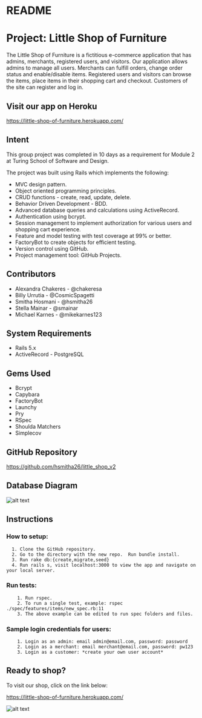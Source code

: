 # README
# Project: Little Shop of Furniture

The Little Shop of Furniture is a fictitious e-commerce application that has admins, merchants, registered users, and visitors. Our application allows admins to manage all users.
Merchants can fulfill orders, change order status and enable/disable items.  Registered users and visitors can browse the items, place items in their shopping cart and checkout.
Customers of the site can register and log in.

## Visit our app on Heroku
https://little-shop-of-furniture.herokuapp.com/

## Intent  

This group project was completed in 10 days as a requirement for Module 2 at Turing School of Software and Design.

The project was built using Rails which implements the following:
* MVC design pattern.
* Object oriented programming principles.
* CRUD functions - create, read, update, delete.
* Behavior Driven Development - BDD.
* Advanced database queries and calculations using ActiveRecord.
* Authentication using bcrypt.
* Session management to implement authorization for various users and shopping cart experience.
* Feature and model testing with test coverage at 99% or better.
* FactoryBot to create objects for efficient testing.
* Version control using GitHub.
* Project management tool: GitHub Projects.

## Contributors
* Alexandra Chakeres - @chakeresa
* Billy Urrutia - @CosmicSpagetti
* Smitha Hosmani - @hsmitha26
* Stella Mainar - @smainar
* Michael Karnes  - @mikekarnes123

## System Requirements
* Rails 5.x
* ActiveRecord - PostgreSQL

## Gems Used
* Bcrypt
* Capybara
* FactoryBot
* Launchy
* Pry
* RSpec
* Shoulda Matchers
* Simplecov

## GitHub Repository
https://github.com/hsmitha26/little_shop_v2

## Database Diagram
![alt text](app/assests/images/little-shop-schema.png)

## Instructions
  ### How to setup:
      1. Clone the GitHub repository.
      2. Go to the directory with the new repo.  Run bundle install.
      3. Run rake db:{create,migrate,seed}
      4. Run rails s, visit localhost:3000 to view the app and navigate on your local server.

  ### Run tests:
        1. Run rspec.
        2. To run a single test, example: rspec ./spec/features/items/new_spec.rb:11
        3. The above example can be edited to run spec folders and files.

  ### Sample login credentials for users:
        1. Login as an admin: email admin@email.com, password: password
        2. Login as a merchant: email merchant@email.com, password: pw123
        3. Login as a customer: *create your own user account*

## Ready to shop?
To visit our shop, click on the link below:

https://little-shop-of-furniture.herokuapp.com/

![alt text](app/assests/images/app-screen-shot.png)
